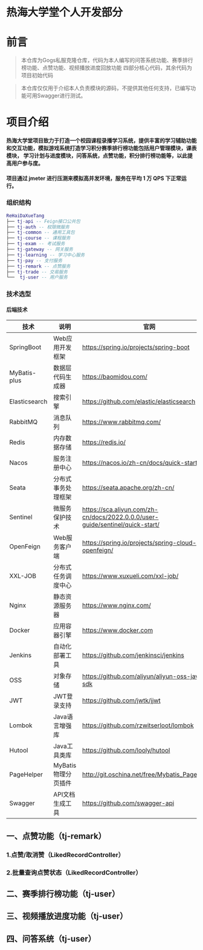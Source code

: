 # 热海大学堂个人开发部分
# 前言
> 本仓库为Gogs私服克隆仓库，代码为本人编写的问答系统功能、赛季排行榜功能、点赞功能、视频播放进度回放功能
> 四部分核心代码，其余代码为项目初始代码

> 本仓库仅仅用于介绍本人负责模块的源码，不提供其他任何支持，已编写功能可用Swagger进行测试。

# 项目介绍
#### 热海大学堂项目致力于打造一个校园课程录播学习系统，提供丰富的学习辅助功能和交互功能，模拟游戏系统打造学习积分赛季排行榜功能包括用户管理模块，课表模块， 学习计划与进度模块，问答系统，点赞功能，积分排行榜功能等，以此提高用户参与度。
#### 项目通过 jmeter 进行压测来模拟高并发环境，服务在平均 1 万 QPS 下正常运行。
### 组织结构

``` lua
ReHaiDaXueTang
├── tj-api -- Feign接口公共包
├── tj-auth -- 杈限微服务
├── tj-common -- 通用工具包
├── tj-course -- 课程服务
├── tj-exam -- 考试服务
├── tj-gateway -- 网关服务
├── tj-learning -- 学习中心服务
├── tj-pay -- 支付服务
├── tj-remark -- 点赞服务
├── tj-trade -- 交易服务
└──  tj-user -- 用户服务
```

### 技术选型

#### 后端技术

| 技术            | 说明            | 官网                                                                            |
|---------------|---------------|-------------------------------------------------------------------------------|
| SpringBoot    | Web应用开发框架     | https://spring.io/projects/spring-boot                                        |
| MyBatis-plus  | 数据层代码生成器      | https://baomidou.com/                                                         |
| Elasticsearch | 搜索引擎          | https://github.com/elastic/elasticsearch                                      |
| RabbitMQ      | 消息队列          | https://www.rabbitmq.com/                                                     |
| Redis         | 内存数据存储        | https://redis.io/                                                             |
| Nacos         | 服务注册中心        | https://nacos.io/zh-cn/docs/quick-start.html                                  |
| Seata         | 分布式事务处理框架     | https://seata.apache.org/zh-cn/                                               |
| Sentinel      | 微服务保护技术       | https://sca.aliyun.com/zh-cn/docs/2022.0.0.0/user-guide/sentinel/quick-start/ |
| OpenFeign     | Web服务客户端      | https://spring.io/projects/spring-cloud-openfeign/                            |
| XXL-JOB       | 分布式任务调度中心     | https://www.xuxueli.com/xxl-job/                                              |
| Nginx         | 静态资源服务器       | https://www.nginx.com/                                                        |
| Docker        | 应用容器引擎        | https://www.docker.com                                                        |
| Jenkins       | 自动化部署工具       | https://github.com/jenkinsci/jenkins                                          |
| OSS           | 对象存储          | https://github.com/aliyun/aliyun-oss-java-sdk                                 |
| JWT           | JWT登录支持       | https://github.com/jwtk/jjwt                                                  |
| Lombok        | Java语言增强库     | https://github.com/rzwitserloot/lombok                                        |
| Hutool        | Java工具类库      | https://github.com/looly/hutool                                               |
| PageHelper    | MyBatis物理分页插件 | http://git.oschina.net/free/Mybatis_PageHelper                                |
| Swagger       | API文档生成工具     | https://github.com/swagger-api                                                |

## 一、点赞功能（tj-remark）
### 1.点赞/取消赞（LikedRecordController）

### 2.批量查询点赞状态（LikedRecordController）
## 二、赛季排行榜功能（tj-user）
## 三、视频播放进度功能（tj-user）
## 四、问答系统（tj-user）
